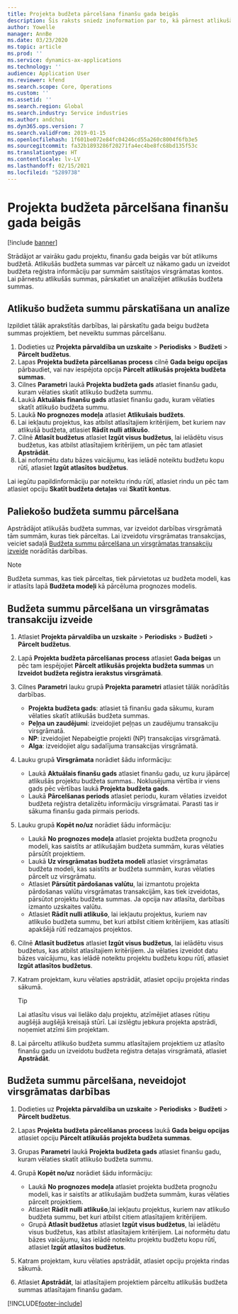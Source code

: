 ```yaml
---
title: Projekta budžeta pārcelšana finanšu gada beigās
description: Šis raksts sniedz inoformation par to, kā pārnest atlikušās budžeta summas uz nākamajiem gadiem un izveidot budžeta reģistra detaļas.
author: Yowelle
manager: AnnBe
ms.date: 03/23/2020
ms.topic: article
ms.prod: ''
ms.service: dynamics-ax-applications
ms.technology: ''
audience: Application User
ms.reviewer: kfend
ms.search.scope: Core, Operations
ms.custom: ''
ms.assetid: ''
ms.search.region: Global
ms.search.industry: Service industries
ms.author: andchoi
ms.dyn365.ops.version: 7
ms.search.validFrom: 2019-01-15
ms.openlocfilehash: 1f601be072e84fc04246cd55a260c8004f6fb3e5
ms.sourcegitcommit: fa32b1893286f20271fa4ec4be8fc68bd135f53c
ms.translationtype: HT
ms.contentlocale: lv-LV
ms.lasthandoff: 02/15/2021
ms.locfileid: "5289738"
---
```

# <a name="transfer-project-budgets-at-fiscal-year-end"></a>Projekta budžeta pārcelšana finanšu gada beigās

[!include [banner](../includes/banner.md)]

Strādājot ar vairāku gadu projektu, finanšu gada beigās var būt atlikums budžetā. Atlikušās budžeta summas var pārcelt uz nākamo gadu un izveidot budžeta reģistra informāciju par summām saistītajos virsgrāmatas kontos. Lai pārnestu atlikušās summas, pārskatiet un analizējiet atlikušās budžeta summas.

## <a name="review-and-analyze-remaining-budget-amounts"></a>Atlikušo budžeta summu pārskatīšana un analīze

Izpildiet tālāk aprakstītās darbības, lai pārskatītu gada beigu budžeta summas projektiem, bet neveiktu summas pārcelšanu.

1. Dodieties uz **Projekta pārvaldība un uzskaite** > **Periodisks** > **Budžeti** > **Pārcelt budžetus**. 
2. Lapas **Projekta budžeta pārcelšanas process** cilnē **Gada beigu opcijas** pārbaudiet, vai nav iespējota opcija **Pārcelt atlikušās projekta budžeta summas**.
3. Cilnes **Parametri** laukā **Projekta budžeta gads** atlasiet finanšu gadu, kuram vēlaties skatīt atlikušo budžeta summu. 
4. Laukā **Aktuālais finanšu gads** atlasiet finanšu gadu, kuram vēlaties skatīt atlikušo budžeta summu. 
5. Laukā **No prognozes modeļa** atlasiet **Atlikušais budžets**. 
6. Lai iekļautu projektus, kas atbilst atlasītajiem kritērijiem, bet kuriem nav atlikušā budžeta, atlasiet **Rādīt nulli atlikušo**.  
7. Cilnē **Atlasīt budžetus** atlasiet **Izgūt visus budžetus**, lai ielādētu visus budžetus, kas atbilst atlasītajiem kritērijiem, un pēc tam atlasiet **Apstrādāt**. 
8. Lai noformētu datu bāzes vaicājumu, kas ielādē noteiktu budžetu kopu rūtī, atlasiet **Izgūt atlasītos budžetus**.

Lai iegūtu papildinformāciju par noteiktu rindu rūtī, atlasiet rindu un pēc tam atlasiet opciju **Skatīt budžeta detaļas** vai **Skatīt kontus**.

## <a name="carry-forward-remaining-budget-amounts"></a>Paliekošo budžeta summu pārcelšana 

Apstrādājot atlikušās budžeta summas, var izveidot darbības virsgrāmatā tām summām, kuras tiek pārceltas. Lai izveidotu virsgrāmatas transakcijas, veiciet sadaļā [Budžeta summu pārcelšana un virsgrāmatas transakciju izveide](#carry-forward) norādītās darbības. 

> [!NOTE]
> Budžeta summas, kas tiek pārceltas, tiek pārvietotas uz budžeta modeli, kas ir atlasīts lapā **Budžeta modeļi** kā pārcēluma prognozes modelis.  

## <a name="carry-forward-budget-amounts-and-create-general-ledger-transactions"></a><a name="carry-forward"></a>Budžeta summu pārcelšana un virsgrāmatas transakciju izveide

1.  Atlasiet **Projekta pārvaldība un uzskaite** > **Periodisks** > **Budžeti** > **Pārcelt budžetus**. 
2. Lapā **Projekta budžeta pārcelšanas process** atlasiet **Gada beigas** un pēc tam iespējojiet **Pārcelt atlikušās projekta budžeta summas** un **Izveidot budžeta reģistra ierakstus virsgrāmatā**. 
3. Cilnes **Parametri** lauku grupā **Projekta parametri** atlasiet tālāk norādītās darbības.

   - **Projekta budžeta gads**: atlasiet tā finanšu gada sākumu, kuram vēlaties skatīt atlikušās budžeta summas. 
   - **Peļņa un zaudējumi**: izveidojiet peļņas un zaudējumu transakciju virsgrāmatā. 
   -  **NP**: izveidojiet Nepabeigtie projekti (NP) transakcijas virsgrāmatā.
   -  **Alga**: izveidojiet algu sadalījuma transakcijas virsgrāmatā. 

5. Lauku grupā **Virsgrāmata** norādiet šādu informāciju: 

   - Laukā **Aktuālais finanšu gads** atlasiet finanšu gadu, uz kuru jāpārceļ atlikušās projektu budžeta summas.. Noklusējuma vērtība ir viens gads pēc vērtības laukā **Projekta budžeta gads**.
   -  Laukā **Pārcelšanas periods** atlasiet periodu, kuram vēlaties izveidot budžeta reģistra detalizētu informāciju virsgrāmatai. Parasti tas ir sākuma finanšu gada pirmais periods.

6. Lauku grupā **Kopēt no/uz** norādiet šādu informāciju:

   - Laukā **No prognozes modeļa** atlasiet projekta budžeta prognožu modeli, kas saistīts ar atlikušajām budžeta summām, kuras vēlaties pārsūtīt projektiem. 
   - Laukā **Uz virsgrāmatas budžeta modeli** atlasiet virsgrāmatas budžeta modeli, kas saistīts ar budžeta summām, kuras vēlaties pārcelt uz virsgrāmatu. 
   -  Atlasiet **Pārsūtīt pārdošanas valūtu**, lai izmantotu projekta pārdošanas valūtu virsgrāmatas transakcijām, kas tiek izveidotas, pārsūtot projektu budžeta summas. Ja opcija nav atlasīta, darbības izmanto uzskaites valūtu. 
   -  Atlasiet **Rādīt nulli atlikušo**, lai iekļautu projektus, kuriem nav atlikušo budžeta summu, bet kuri atbilst citiem kritērijiem, kas atlasīti apakšējā rūtī redzamajos projektos.

7. Cilnē **Atlasīt budžetus** atlasiet **Izgūt visus budžetus**, lai ielādētu visus budžetus, kas atbilst atlasītajiem kritērijiem. Ja vēlaties izveidot datu bāzes vaicājumu, kas ielādē noteiktu projektu budžetu kopu rūtī, atlasiet **Izgūt atlasītos budžetus**.
8. Katram projektam, kuru vēlaties apstrādāt, atlasiet opciju projekta rindas sākumā.

    > [!TIP]
    > Lai atlasītu visus vai lielāko daļu projektu, atzīmējiet atlases rūtiņu augšējā augšējā kreisajā stūrī. Lai izslēgtu jebkura projekta apstrādi, noņemiet atzīmi šim projektam.

9. Lai pārceltu atlikušo budžeta summu atlasītajiem projektiem uz atlasīto finanšu gadu un izveidotu budžeta reģistra detaļas virsgrāmatā, atlasiet **Apstrādāt**.

## <a name="carry-forward-budget-amounts-without-creating-general-ledger-transactions"></a>Budžeta summu pārcelšana, neveidojot virsgrāmatas darbības

1. Dodieties uz **Projekta pārvaldība un uzskaite** > **Periodisks** > **Budžeti** > **Pārcelt budžetus**.
2. Lapas **Projekta budžeta pārcelšanas process** laukā **Gada beigu opcijas** atlasiet opciju **Pārcelt atlikušās projekta budžeta summas**.
3. Grupas **Parametri** laukā **Projekta budžeta gads** atlasiet finanšu gadu, kuram vēlaties skatīt atlikušo budžeta summu.
4. Grupā **Kopēt no/uz** norādiet šādu informāciju:

   - Laukā **No prognozes modeļa** atlasiet projekta budžeta prognožu modeli, kas ir saistīts ar atlikušajām budžeta summām, kuras vēlaties pārcelt projektiem. 
   - Atlasiet **Rādīt nulli atlikušo**,lai iekļautu projektus, kuriem nav atlikušo budžeta summu, bet kuri atbilst citiem atlasītajiem kritērijiem.
   - Grupā **Atlasīt budžetus** atlasiet **Izgūt visus budžetus**, lai ielādētu visus budžetus, kas atbilst atlasītajiem kritērijiem. Lai noformētu datu bāzes vaicājumu, kas ielādē noteiktu projektu budžetu kopu rūtī, atlasiet **Izgūt atlasītos budžetus**.

5. Katram projektam, kuru vēlaties apstrādāt, atlasiet opciju projekta rindas sākumā. 
6. Atlasiet **Apstrādāt**, lai atlasītajiem projektiem pārceltu atlikušās budžeta summas atlasītajam finanšu gadam.



[!INCLUDE[footer-include](../includes/footer-banner.md)]